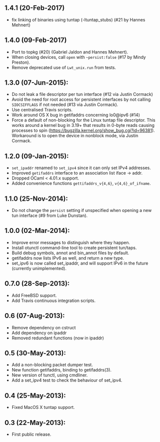 ## 1.4.1 (20-Feb-2017)
* fix linking of binaries using tuntap (-ltuntap_stubs) (#21 by Hannes Mehnert)

## 1.4.0 (09-Feb-2017)
* Port to topkg (#20) (Gabriel Jaldon and Hannes Mehnert).
* When closing devices, call `open` with `~persist:false` (#17 by Mindy Preston).
* Remove deprecated use of `Lwt_unix.run` from tests.

## 1.3.0 (07-Jun-2015):
* Do not leak a file descriptor per tun interface (#12 via Justin Cormack)
* Avoid the need for root access for persistent interfaces by not calling
  `SIOCSIFFLAGS` if not needed (#13 via Justin Cormack).
* Use centralised Travis scripts.
* Work around OS X bug in getifaddrs concerning lo0@ipv6 (#14)
* Force a default of non-blocking for the Linux tuntap file descriptor.
  This works around a kernel bug in 3.19+ that results in 0-byte reads
  causing processes to spin (https://bugzilla.kernel.org/show_bug.cgi?id=96381).
  Workaround is to open the device in nonblock mode, via Justin Cormack.

## 1.2.0 (09-Jan-2015):
* `set_ipaddr` renamed to `set_ipv4` since it can only set IPv4 addresses.
* Improved `getifaddrs` interface to an association list iface -> addr.
* Dropped OCaml < 4.01.x support.
* Added convenience functions `gettifaddrs_v{4,6}`, `v{4,6}_of_ifname`.

## 1.1.0 (25-Nov-2014):
* Do not change the `persist` setting if unspecified when
  opening a new tun interface (#9 from Luke Dunstan).

## 1.0.0 (02-Mar-2014):
* Improve error messages to distinguish where they happen.
* Install otunctl command-line tool to create persistent tun/taps.
* Build debug symbols, annot and bin_annot files by default.
* getifaddrs now lists IPv6 as well, and return a new type.
* set_ipv6 is now called set_ipaddr, and will support IPv6 in the
  future (currently unimplemented).

## 0.7.0 (28-Sep-2013):
* Add FreeBSD support.
* Add Travis continuous integration scripts.

## 0.6 (07-Aug-2013):
* Remove dependency on cstruct
* Add dependency on ipaddr
* Removed redundant functions (now in ipaddr)

## 0.5 (30-May-2013):
* Add a non-blocking packet dumper test.
* New function getifaddrs, binding to getifaddrs(3).
* New version of tunctl, using cmdliner.
* Add a set_ipv4 test to check the behaviour of set_ipv4.

## 0.4 (25-May-2013):
* Fixed MacOS X tuntap support.

## 0.3 (22-May-2013):
* First public release.
